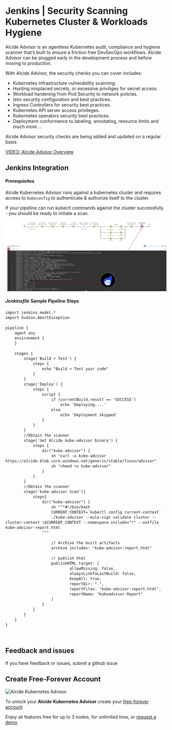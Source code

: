 # Jenkins | Security Scanning Kubernetes Cluster & Workloads Hygiene

Alcide Advisor is an agentless Kubernetes audit, compliance and hygiene scanner that’s built to ensure a friction free DevSecOps workflows. Alcide Advisor can be plugged early in the development process and before moving to production.

With Alcide Advisor, the security checks you can cover includes:

- Kubernetes infrastructure vulnerability scanning.
- Hunting misplaced secrets, or excessive priviliges for secret access.
- Workload hardening from Pod Security to network policies.
- Istio security configuration and best practices.
- Ingress Controllers for security best practices.
- Kubernetes API server access privileges.
- Kubernetes operators security best practices.
- Deployment conformance to labeling, annotating, resource limits and much more ...

Alcide Advisor security checks are being added and updated on a regular basis.

[VIDEO: Alcide Advisor Overview](https://youtu.be/UXNPMzCtG84)

## Jenkins Integration

#### Prerequisites 

Alcide Kubernetes Advisor runs against a kubernetes cluster and requires access to `kubeconfig`
to authenticate & authorize itself to the cluster.

If your pipeline can run kubectl commands against the cluster successfully - you should be ready to initiate a scan.

![Jenkins Pipeline Example](jenkins-pipeline-example.png "Jenkins Pipeline Example")

#### *Jenkinsfile* Sample Pipeline Steps

```Jenkinsfile
import jenkins.model.*
import hudson.AbortException

pipeline {
    agent any
    environment {
    }

    stages {
        stage('Build + Test') {
            steps {
                echo "Build + Test your code"
            }
        }
        stage('Deploy') {
            steps {
                script {
                    if (currentBuild.result == 'SUCCESS')
                        echo 'Deploying....'
                    else
                        echo 'Deployment skipped'
                }
            }
        }
        //Obtain the scanner
        stage('Get Alcide kube-advisor binary') {
            steps {
                dir("kube-advisor") {
                    sh "curl -o kube-advisor https://alcide.blob.core.windows.net/generic/stable/linux/advisor"
                    sh "chmod +x kube-advisor"
                }
            }
        }
        //Obtain the scanner
        stage('kube-advisor Scan'){
            steps{
                dir("kube-advisor") {
                    sh """#!/bin/bash
                    CURRENT_CONTEXT=`kubectl config current-context`
                    ./kube-advisor --eula-sign validate cluster --cluster-context \$CURRENT_CONTEXT --namespace-include="*" --outfile kube-advisor-report.html
                """

                    // Archive the built artifacts
                    archive includes: "kube-advisor-report.html"

                    // publish html
                    publishHTML target: [
                            allowMissing: false,
                            alwaysLinkToLastBuild: false,
                            keepAll: true,
                            reportDir: ".",
                            reportFiles: "kube-advisor-report.html",
                            reportName: "Kubeadvisor-Report"
                    ]
                }
            }
        }        
    }
}

        
```

## Feedback and issues

If you have feedback or issues, submit a github issue

## Create Free-Forever Account

![Alcide Kubernetes Advisor](https://d2908q01vomqb2.cloudfront.net/77de68daecd823babbb58edb1c8e14d7106e83bb/2019/06/19/Alcide-Advisor-Amazon-EKS-1.png "Alcide Kubernetes Advisor")

To unlock your **Alcide Kubernetes Advisor** create your [free-forever account](https://www.alcide.io/pricing#free-forever)

Enjoy all features free for up to 3 nodes, for unlimited time, or [request a demo](https://get.alcide.io/request-demo)
